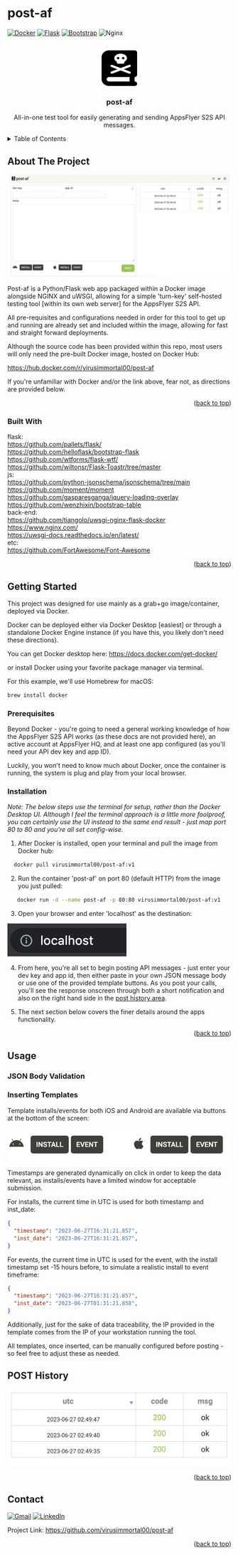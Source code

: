 # post-af

<!-- Improved compatibility of back to top link: See: https://github.com/othneildrew/Best-README-Template/pull/73 -->
<a name="readme-top"></a>

<!-- PROJECT SHIELDS -->
<!--
*** I'm using markdown "reference style" links for readability.
*** Reference links are enclosed in brackets [ ] instead of parentheses ( ).
*** See the bottom of this document for the declaration of the reference variables
*** for contributors-url, forks-url, etc. This is an optional, concise syntax you may use.
*** https://www.markdownguide.org/basic-syntax/#reference-style-links
-->

[![Docker](https://img.shields.io/badge/docker-%230db7ed.svg?style=for-the-badge&logo=docker&logoColor=white)][docker-url]
[![Flask](https://img.shields.io/badge/flask-%23000.svg?style=for-the-badge&logo=flask&logoColor=white)][flask-url]
[![Bootstrap](https://img.shields.io/badge/bootstrap-%238511FA.svg?style=for-the-badge&logo=bootstrap&logoColor=white)][Bootstrap-url]
![Nginx](https://img.shields.io/badge/nginx-%23009639.svg?style=for-the-badge&logo=nginx&logoColor=white)


<!-- PROJECT LOGO -->
<br />
<div align="center">
  <a href="https://github.com/virusimmortal00/post-af">
  <kbd>
    <img src="app/static/book-skull-solid.svg" alt="Logo" width="80" height="80">
  </kbd>
    
  </a>

<h3 align="center">post-af</h3>

  <p align="center">
  All-in-one test tool for easily generating and sending AppsFlyer S2S API messages.
  </p>
</div>



<!-- TABLE OF CONTENTS -->
<details>
  <summary>Table of Contents</summary>
  <ol>
    <li>
      <a href="#about-the-project">About The Project</a>
      <ul>
        <li><a href="#built-with">Built With</a></li>
      </ul>
    </li>
    <li>
      <a href="#getting-started">Getting Started</a>
      <ul>
        <li><a href="#prerequisites">Prerequisites</a></li>
        <li><a href="#installation">Installation</a></li>
      </ul>
    </li>
    <li><a href="#usage">Usage</a></li>
    <li><a href="#roadmap">Roadmap</a></li>
    <li><a href="#contributing">Contributing</a></li>
    <li><a href="#license">License</a></li>
    <li><a href="#contact">Contact</a></li>
    <li><a href="#acknowledgments">Acknowledgments</a></li>
  </ol>
</details>



<!-- ABOUT THE PROJECT -->
## About The Project

![Product Name Screen Shot][product-screenshot]

Post-af is a Python/Flask web app packaged within a Docker image alongside NGINX and uWSGI, allowing for a simple 'turn-key' self-hosted testing tool [within its own web server] for the AppsFlyer S2S API.  

All pre-requisites and configurations needed in order for this tool to get up and running are already set and included within the image, allowing for fast and straight forward deployments.

Although the source code has been provided within this repo, most users will only need the pre-built Docker image, hosted on Docker Hub:

https://hub.docker.com/r/virusimmortal00/post-af

If you're unfamiliar with Docker and/or the link above, fear not, as directions are provided below.

<p align="right">(<a href="#readme-top">back to top</a>)</p>

### Built With
flask:<br />
https://github.com/pallets/flask/ <br />
https://github.com/helloflask/bootstrap-flask <br />
https://github.com/wtforms/flask-wtf/ <br />
https://github.com/wiltonsr/Flask-Toastr/tree/master <br />
js: <br />
https://github.com/python-jsonschema/jsonschema/tree/main <br />
https://github.com/moment/moment <br />
https://github.com/gasparesganga/jquery-loading-overlay <br />
https://github.com/wenzhixin/bootstrap-table <br />
back-end: <br />
https://github.com/tiangolo/uwsgi-nginx-flask-docker <br />
https://www.nginx.com/ <br />
https://uwsgi-docs.readthedocs.io/en/latest/ <br /> 
etc: <br />
https://github.com/FortAwesome/Font-Awesome <br />


<p align="right">(<a href="#readme-top">back to top</a>)</p>

<!-- GETTING STARTED -->
## Getting Started

This project was designed for use mainly as a grab+go image/container, deployed via Docker.

Docker can be deployed either via Docker Desktop [easiest] or through a standalone Docker Engine instance (if you have this, you likely don't need these directions).

You can get Docker desktop here:
https://docs.docker.com/get-docker/

or install Docker using your favorite package manager via terminal.  

For this example, we'll use Homebrew for macOS:

  ```sh
  brew install docker
  ```

### Prerequisites

Beyond Docker - you're going to need a general working knowledge of how the AppsFlyer S2S API works (as these docs are not provided here), an active account at AppsFlyer HQ, and at least one app configured (as you'll need your API dev key and app ID).  

Luckily, you won't need to know much about Docker, once the container is running, the system is plug and play from your local browser.

### Installation

_Note: The below steps use the terminal for setup, rather than the Docker Desktop UI.  Although I feel the terminal approach is a little more foolproof, you can certainly use the UI instead to the same end result - just map port 80 to 80 and you're all set config-wise._

1. After Docker is installed, open your terminal and pull the image from Docker hub:

```sh
  docker pull virusimmortal00/post-af:v1
```

2. Run the container 'post-af' on port 80 (default HTTP) from the image you just pulled:

```sh
   docker run -d --name post-af -p 80:80 virusimmortal00/post-af:v1
```

3. Open your browser and enter 'localhost' as the destination:

![localhost screenshot][localhost-screenshot]

4. From here, you're all set to begin posting API messages - just enter your dev key and app id, then either paste in your own JSON message body or use one of the provided template buttons.  As you post your calls, you'll see the response onscreen through both a short notification and also on the right hand side in the <a href="#post-history">post history area</a>.

5. The next section below covers the finer details around the apps functionality.

<p align="right">(<a href="#readme-top">back to top</a>)</p>

<!-- USAGE EXAMPLES -->
## Usage

### JSON Body Validation

### Inserting Templates
Template installs/events for both iOS and Android are available via buttons at the bottom of the screen:

![Template Screen Shot][template-screenshot]

Timestamps are generated dynamically on click in order to keep the data relevant, as installs/events have a limited window for acceptable submission.  

For installs, the current time in UTC is used for both timestamp and inst_date:
```json
{
  "timestamp": "2023-06-27T16:31:21.857",
  "inst_date": "2023-06-27T16:31:21.857",
}
```
For events, the current time in UTC is used for the event, with the install timestamp set -15 hours before, to simulate a realistic install to event timeframe:
```json
{
  "timestamp": "2023-06-27T16:31:21.857",
  "inst_date": "2023-06-27T01:31:21.858",
}
```
Additionally, just for the sake of data traceability, the IP provided in the template comes from the IP of your workstation running the tool.

All templates, once inserted, can be manually configured before posting - so feel free to adjust these as needed.

## POST History
<a name="post-history"></a>
![history screenshot][history-screenshot]

<p align="right">(<a href="#readme-top">back to top</a>)</p>

<!-- CONTACT -->
## Contact
[![Gmail](https://img.shields.io/badge/Gmail-D14836?style=for-the-badge&logo=gmail&logoColor=white)][gmail-url]
[![LinkedIn][linkedin-shield]][linkedin-url]


Project Link: https://github.com/virusimmortal00/post-af

<p align="right">(<a href="#readme-top">back to top</a>)</p>

<!-- MARKDOWN LINKS & IMAGES -->
<!-- https://www.markdownguide.org/basic-syntax/#reference-style-links -->
[linkedin-shield]: https://img.shields.io/badge/linkedin-%230077B5.svg?style=for-the-badge&logo=linkedin&logoColor=white
[linkedin-url]: hhttps://www.linkedin.com/in/bobby-sayers/

[product-screenshot]: images/main_screen.png
[template-screenshot]: images/templates.png
[localhost-screenshot]: images/localhost_screen.png
[dd-screenshot]: images/dockerdesktop.png
[history-screenshot]: images/history.png

[Bootstrap-url]: https://getbootstrap.com

[JQuery.com]: https://img.shields.io/badge/jQuery-0769AD?style=for-the-badge&logo=jquery&logoColor=white
[JQuery-url]: https://jquery.com


[docker-url]: https://hub.docker.com/r/virusimmortal00/post-af
[flask-url]: https://github.com/pallets/flask/
[gmail-url]: http://mailto:rsayers88@gmail.com
